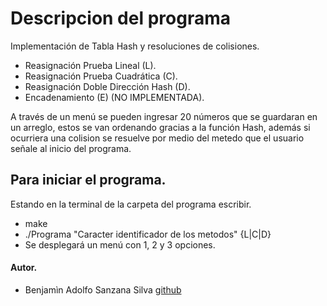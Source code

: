 # Descripcion del programa
Implementación de Tabla Hash y resoluciones de colisiones.

* Reasignación Prueba Lineal (L).
* Reasignación Prueba Cuadrática (C). 
* Reasignación Doble Dirección Hash (D).
* Encadenamiento (E) (NO IMPLEMENTADA).

A través de un menú se pueden ingresar 20 números que se guardaran
en un arreglo, estos se van ordenando gracias a la función Hash, además si ocurriera una colision se resuelve por medio del metedo que el usuario señale al inicio del programa.

## Para iniciar el programa.
Estando en la terminal de la carpeta del programa escribir.

* make
* ./Programa "Caracter identificador de los metodos" {L|C|D}
* Se desplegará un menú con 1, 2 y 3 opciones.

#### Autor.

* Benjamìn Adolfo Sanzana Silva [github](https://github.com/baaass2/bsanzana_AED_guia9_u3)

